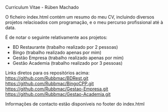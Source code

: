 Curriculum Vitae - Rúben Machado

O ficheiro index.html contém um resumo do meu CV, incluindo diversos projetos relacioados com programação, e o meu percurso profissional até à data.

É de notar o seguinte relativamente aos projetos:
 - BD Restaurante (trabalho realizado por 2 pessoas)
 - Bingo (trabalho realizado apenas por mim)
 - Gestão Empresa (trabalho realizado apenas por mim)
 - Gestão Academia (trabalho realizado por 3 pessoas)

Links diretos para os repositórios acima:
https://github.com/Rubbmac/BDRest.git
https://github.com/Rubbmac/BingoCPP.git
https://github.com/Rubbmac/Gestao-Empresa.git
https://github.com/Rubbmac/Gestao-Academia.git

Informações de contacto estão disponíveis no footer do index.html
